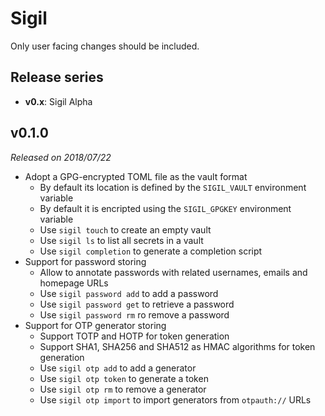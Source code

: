 # Sigil
Only user facing changes should be included.

## Release series
* **v0.x**: Sigil Alpha

## v0.1.0
*Released on 2018/07/22*

* Adopt a GPG-encrypted TOML file as the vault format
    * By default its location is defined by the `SIGIL_VAULT` environment variable
    * By default it is encripted using the `SIGIL_GPGKEY` environment variable
    * Use `sigil touch` to create an empty vault
    * Use `sigil ls` to list all secrets in a vault
    * Use `sigil completion` to generate a completion script
* Support for password storing
    * Allow to annotate passwords with related usernames, emails and homepage URLs
    * Use `sigil password add` to add a password
    * Use `sigil password get` to retrieve a password
    * Use `sigil password rm` ro remove a password
* Support for OTP generator storing
    * Support TOTP and HOTP for token generation
    * Support SHA1, SHA256 and SHA512 as HMAC algorithms for token generation
    * Use `sigil otp add` to add a generator
    * Use `sigil otp token` to generate a token
    * Use `sigil otp rm` to remove a generator
    * Use `sigil otp import` to import generators from `otpauth://` URLs
